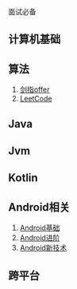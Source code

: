 面试必备

## 计算机基础

## 算法

1. [剑指offer](algorithm/README_剑指offer.md)
2. [LeetCode]()

## Java

## Jvm

## Kotlin

## Android相关

1. [Android基础](android/README_Android.md)
2. [Android进阶](android/README_Android.md)
3. [Android新技术](android/README_Android.md)

## 跨平台